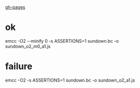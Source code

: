 [gh-pages](http://bootstraponline.github.com/livepreview_o2/public)

# ok
emcc -O2 --minify 0 -s ASSERTIONS=1 sundown.bc -o sundown_o2_m0_a1.js

# failure
emcc -O2 -s ASSERTIONS=1 sundown.bc -o sundown_o2_a1.js

